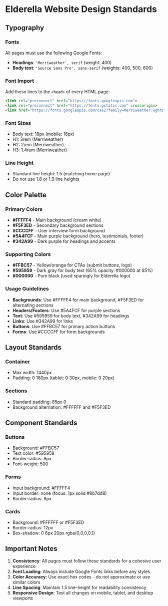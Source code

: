 # Elderella Website Design Standards

## Typography

### Fonts
All pages must use the following Google Fonts:
- **Headings**: `'Merriweather', serif` (weight: 400)
- **Body text**: `'Source Sans Pro', sans-serif` (weights: 400, 500, 600)

### Font Import
Add these lines to the `<head>` of every HTML page:
```html
<link rel="preconnect" href="https://fonts.googleapis.com">
<link rel="preconnect" href="https://fonts.gstatic.com" crossorigin>
<link href="https://fonts.googleapis.com/css2?family=Merriweather:wght@400&family=Source+Sans+Pro:wght@400;500;600&display=swap" rel="stylesheet">
```

### Font Sizes
- Body text: 18px (mobile: 16px)
- H1: 3rem (Merriweather)
- H2: 2rem (Merriweather)
- H3: 1.4rem (Merriweather)

### Line Height
- Standard line height: 1.5 (matching home page)
- Do not use 1.8 or 1.9 line heights

## Color Palette

### Primary Colors
- **#FFFFF4** - Main background (cream white)
- **#F5F3ED** - Secondary background sections
- **#CCCCFF** - User interview form background
- **#5A4FCF** - Main purple background (hero, testimonials, footer)
- **#342A99** - Dark purple for headings and accents

### Supporting Colors
- **#FFBC57** - Yellow/orange for CTAs (submit buttons, logo)
- **#595959** - Dark gray for body text (65% opacity: #000000 at 65%)
- **#000000** - Pure black (used sparingly for Elderella logo)

### Usage Guidelines
- **Backgrounds**: Use #FFFFF4 for main background, #F5F3ED for alternating sections
- **Headers/Footers**: Use #5A4FCF for purple sections
- **Text**: Use #595959 for body text, #342A99 for headings
- **Links**: Use #342A99 for links
- **Buttons**: Use #FFBC57 for primary action buttons
- **Forms**: Use #CCCCFF for form backgrounds

## Layout Standards

### Container
- Max width: 1440px
- Padding: 0 180px (tablet: 0 30px, mobile: 0 20px)

### Sections
- Standard padding: 65px 0
- Background alternation: #FFFFFF and #F5F3ED

## Component Standards

### Buttons
- Background: #FFBC57
- Text color: #595959
- Border-radius: 8px
- Font-weight: 500

### Forms
- Input background: #FFFFF4
- Input border: none (focus: 1px solid #8b7dd8)
- Border-radius: 8px

### Cards
- Background: #FFFFFF or #F5F3ED
- Border-radius: 12px
- Box-shadow: 0 6px 20px rgba(0,0,0,0.1)

## Important Notes

1. **Consistency**: All pages must follow these standards for a cohesive user experience
2. **Font Loading**: Always include Google Fonts links before any styles
3. **Color Accuracy**: Use exact hex codes - do not approximate or use similar colors
4. **Line Spacing**: Maintain 1.5 line-height for readability consistency
5. **Responsive Design**: Test all changes on mobile, tablet, and desktop viewports